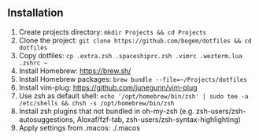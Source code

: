 ## Installation

1. Create projects directory: `mkdir Projects && cd Projects`
1. Clone the project: `git clone https://github.com/bogem/dotfiles && cd dotfiles`
1. Copy dotfiles: `cp .extra.zsh .spaceshiprc.zsh .vimrc .wezterm.lua .zshrc ~`
1. Install Homebrew: https://brew.sh/
1. Install Homebrew packages: `brew bundle --file=~/Projects/dotfiles`
1. Install vim-plug: https://github.com/junegunn/vim-plug
1. Use zsh as default shell:  `echo '/opt/homebrew/bin/zsh' | sudo tee -a /etc/shells && chsh -s /opt/homebrew/bin/zsh`
1. Install zsh plugins that not bundled in oh-my-zsh (e.g. zsh-users/zsh-autosuggestions, Aloxaf/fzf-tab, zsh-users/zsh-syntax-highlighting)
1. Apply settings from .macos: ./.macos

